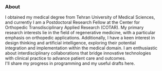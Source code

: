 ### About
I obtained my medical degree from Tehran University of Medical Sciences, and currently I am a Postdoctoral Research Fellow at the Center for Orthopedic Transdisciplinary Applied Research (COTAR). My primary research interests lie in the field of regenerative medicine, with a particular emphasis on orthopedic applications. Additionally, I have a keen interest in design thinking and artificial intelligence, exploring their potential integration and implementation within the medical domain. I am enthusiastic about interdisciplinary collaborations that bridge innovative technologies with clinical practice to advance patient care and outcomes.  
I'll share my progress in programming and my useful drafts here.
